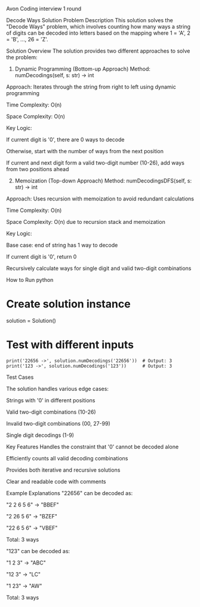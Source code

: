 
Avon Coding interview 1 round

Decode Ways Solution
Problem Description
    This solution solves the "Decode Ways" problem, which involves counting how many ways a string of digits can be decoded into letters based on the mapping where 1 = 'A', 2 = 'B', ..., 26 = 'Z'.

Solution Overview
  The solution provides two different approaches to solve the problem:

1. Dynamic Programming (Bottom-up Approach)
Method: numDecodings(self, s: str) -> int

Approach: Iterates through the string from right to left using dynamic programming

Time Complexity: O(n)

Space Complexity: O(n)

Key Logic:

If current digit is '0', there are 0 ways to decode

Otherwise, start with the number of ways from the next position

If current and next digit form a valid two-digit number (10-26), add ways from two positions ahead

2. Memoization (Top-down Approach)
Method: numDecodingsDFS(self, s: str) -> int

Approach: Uses recursion with memoization to avoid redundant calculations

Time Complexity: O(n)

Space Complexity: O(n) due to recursion stack and memoization

Key Logic:

Base case: end of string has 1 way to decode

If current digit is '0', return 0

Recursively calculate ways for single digit and valid two-digit combinations

How to Run
python
# Create solution instance
solution = Solution()

# Test with different inputs

    print('22656 ->', solution.numDecodings('22656'))  # Output: 3
    print('123 ->', solution.numDecodings('123'))      # Output: 3
Test Cases

The solution handles various edge cases:

Strings with '0' in different positions

Valid two-digit combinations (10-26)

Invalid two-digit combinations (00, 27-99)

Single digit decodings (1-9)

Key Features
Handles the constraint that '0' cannot be decoded alone

Efficiently counts all valid decoding combinations

Provides both iterative and recursive solutions

Clear and readable code with comments

Example Explanations
"22656" can be decoded as:

"2 2 6 5 6" → "BBEF"

"2 26 5 6" → "BZEF"

"22 6 5 6" → "VBEF"

Total: 3 ways

"123" can be decoded as:

"1 2 3" → "ABC"

"12 3" → "LC"

"1 23" → "AW"

Total: 3 ways
